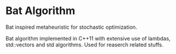 Bat Algorithm
================

Bat inspired metaheuristic for stochastic optimization.

Bat algorithm implemented in C++11 with extensive use of lambdas, std::vectors and std algorithms. Used for reaserch related stuffs.
